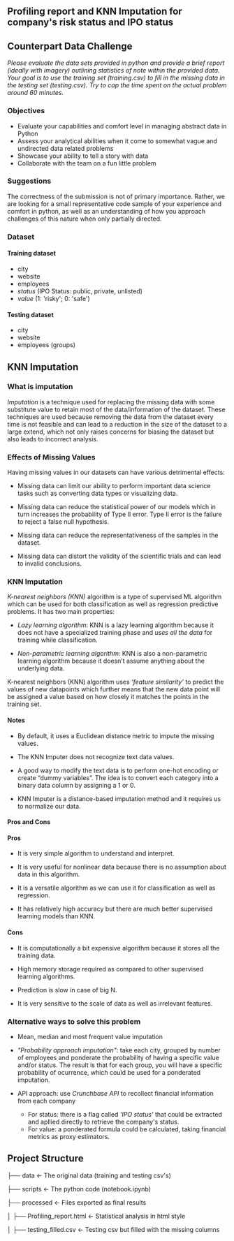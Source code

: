 ## Profiling report and KNN Imputation for company's risk status and IPO status

## Counterpart Data Challenge

_Please evaluate the data sets provided in python and provide a brief report (ideally with imagery) outlining statistics of note within the provided data. Your goal is to use the training set (training.csv) to fill in the missing data in the testing set (testing.csv). Try to cap the time spent on the actual problem around 60 minutes._

### Objectives

- Evaluate your capabilities and comfort level in managing abstract data in Python
- Assess your analytical abilities when it come to somewhat vague and undirected data related problems
- Showcase your ability to tell a story with data
- Collaborate with the team on a fun little problem

### Suggestions

The correctness of the submission is not of primary importance. Rather, we are looking for a small representative code sample of your experience and comfort in python, as well as an understanding of how you approach challenges of this nature when only partially directed.

### Dataset
#### Training dataset

- city
- website
- employees
- _status_ (IPO Status: public, private, unlisted)
- _value_ (1: 'risky'; 0: 'safe')


#### Testing dataset

- city
- website
- employees (groups)

## KNN Imputation
### What is imputation
*Imputation* is a technique used for replacing the missing data with some substitute value to retain most of the data/information of the dataset. These techniques are used because removing the data from the dataset every time is not feasible and can lead to a reduction in the size of the dataset to a large extend, which not only raises concerns for biasing the dataset but also leads to incorrect analysis.

### Effects of Missing Values
Having missing values in our datasets can have various detrimental effects:

- Missing data can limit our ability to perform important data science tasks such as converting data types or visualizing data.

- Missing data can reduce the statistical power of our models which in turn increases the probability of Type II error. Type II error is the failure to reject a false null hypothesis.

- Missing data can reduce the representativeness of the samples in the dataset.

- Missing data can distort the validity of the scientific trials and can lead to invalid conclusions.


### KNN Imputation
*K-nearest neighbors (KNN)* algorithm is a type of supervised ML algorithm which can be used for both classification as well as regression predictive problems. It has two main properties:

- _Lazy learning algorithm_: KNN is a lazy learning algorithm because it does not have a specialized training phase and _uses all the data_ for training while classification.

- _Non-parametric learning algorithm_: KNN is also a non-parametric learning algorithm because it doesn’t assume anything about the underlying data.

K-nearest neighbors (KNN) algorithm uses _‘feature similarity’_ to predict the values of new datapoints which further means that the new data point will be assigned a value based on how closely it matches the points in the training set.

#### Notes
- By default, it uses a Euclidean distance metric to impute the missing values.

- The KNN Imputer does not recognize text data values.

- A good way to modify the text data is to perform one-hot encoding or create “dummy variables”. The idea is to convert each category into a binary data column by assigning a 1 or 0.

- KNN Imputer is a distance-based imputation method and it requires us to normalize our data. 

#### Pros and Cons

#### Pros
- It is very simple algorithm to understand and interpret.

- It is very useful for nonlinear data because there is no assumption about data in this algorithm.

- It is a versatile algorithm as we can use it for classification as well as regression.

- It has relatively high accuracy but there are much better supervised learning models than KNN.

#### Cons
- It is computationally a bit expensive algorithm because it stores all the training data.

- High memory storage required as compared to other supervised learning algorithms.

- Prediction is slow in case of big N.

- It is very sensitive to the scale of data as well as irrelevant features.



### Alternative ways to solve this problem

- Mean, median and most frequent value imputation

- _"Probability approach imputation"_: take each city, grouped by number of employees and ponderate the probability of having a specific value and/or status. The result is that for each group, you will have a specific probability of ocurrence, which could be used for a ponderated imputation.

- API approach: use *Crunchbase API* to recollect financial information from each company
    - For status: there is a flag called _'IPO status'_ that could be extracted and apllied directly to retrieve the company's status.
    - For value: a ponderated formula could be calculated, taking financial metrics as proxy estimators.


## Project Structure


├── data       <- The original data (training and testing csv's) 

├── scripts    <- The python code (notebook.ipynb)

├── processed  <- Files exported as final results

│   ├── Profiling_report.html <- Statistical analysis in html style

│   ├── testing_filled.csv    <- Testing csv but filled with the missing columns
